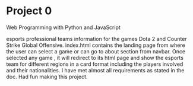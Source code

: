 # Project 0

Web Programming with Python and JavaScript

esports professional teams information for the games Dota 2 and Counter Strike Global Offensive.
index.html contains the landing page from where the user can select a game or can go to about section from
navbar. Once selected any game , it will redirect to its html page and show the esports team
for different regions in a card format including the players involved and their nationalities.
I have met almost all requirements as stated in the doc. Had fun making this project.